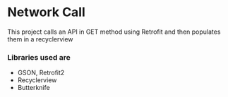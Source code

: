 # Network Call

This project calls an API in GET method using Retrofit and then populates them in a recyclerview

### Libraries used are
- GSON, Retrofit2
- Recyclerview
- Butterknife 
